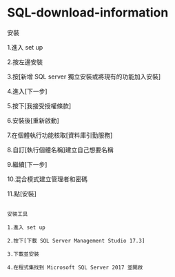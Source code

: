 # SQL-download-information

安裝 

1.進入 set up

2.按左邊安裝

3.按[新增 SQL server 獨立安裝或將現有的功能加入安裝]

4.進入[下一步]

5.按下[我接受授權條款]

6.安裝後[重新啟動]

7.在個體執行功能核取[資料庫引勤服務]

8.自訂[執行個體名稱]建立自己想要名稱

9.繼續[下一步]

10.混合模式建立管理者和密碼

11.點[安裝]

~~~~~~~~~~~~~~~~~~~~~~~~~~~~~~~~~~~~~~~~~~~~~~~~~~~~~~~~~~~~~~~~~~~~~~~~~~~~~~~~~~~~~~~~~~~~~~~~~~~~~~~~~~~~~~~~~~~~

安裝工具

1.進入 set up

2.按下[下載 SQL Server Management Studio 17.3]

3.下載並安裝

4.在程式集找到 Microsoft SQL Server 2017 並開啟
